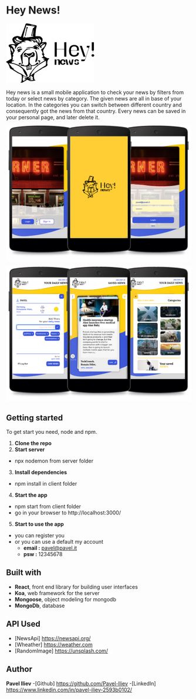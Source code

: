 # Hey News!
![](images/logo.png)

Hey news is a small mobile application to check your news by filters from today or select news by category.
The given news are all in base of your location.
In the categories you can switch between different country and consequently got the news from that country.
Every news can be saved in your personal page, and later delete it.

![](images/login.jpg)

![](images/pages.jpg)

## Getting started
To get start you need, node and npm. 

1. **Clone the repo**
2. **Start server**
  - npx nodemon from server folder
  
3. **Install dependencies**
  - npm install in client folder 
  
4. **Start the app**
  - npm start from client folder
  - go in your browser to http://localhost:3000/

5. **Start to use the app**
  - you can register you
  - or you can use a default my account
    - **email :** pavel@pavel.it  
    - **psw :** 12345678
 
 ## Built with
  - **React**, front end library for building user interfaces
  - **Koa**, web framework for the server
  - **Mongoose**, object modeling for mongodb
  - **MongoDb**, database
  
  ## API Used
  - [NewsApi] https://newsapi.org/
  - [Wheather] https://weather.com
  - [RandomImage] https://unsplash.com/
  
  ## Author
  **Pavel Iliev**
  -[Github] https://github.com/Pavel-Iliev
  -[LinkedIn] https://www.linkedin.com/in/pavel-iliev-2593b0102/
  
  
